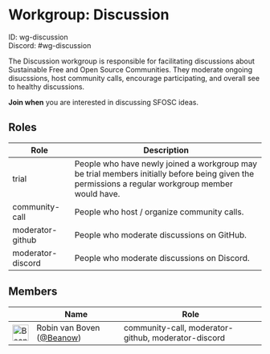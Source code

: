 <!-- GENERATED FILE, DON'T EDIT -->
# Workgroup: Discussion
ID: wg-discussion<br>
Discord: #wg-discussion

The Discussion workgroup is responsible for facilitating discussions about Sustainable Free and Open
Source Communities. They moderate ongoing disucssions, host community calls, encourage participating,
and overall see to healthy discussions.

**Join when** you are interested in discussing SFOSC ideas.

## Roles

Role | Description
-|-
trial|People who have newly joined a workgroup may be trial members initially before being given the permissions a regular workgroup member would have.
community-call|People who host / organize community calls.
moderator-github|People who moderate discussions on GitHub.
moderator-discord|People who moderate discussions on Discord.

## Members

&nbsp;|Name|Role
-|-|-
<img src="https://avatars.githubusercontent.com/Beanow?v=4&s=32" width="32" height="32" alt="Beanow" />|Robin van Boven ([@Beanow](https://github.com/Beanow))|community-call, moderator-github, moderator-discord
